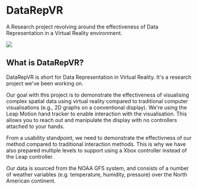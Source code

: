 # DataRepVR
A Research project revolving around the effectiveness of Data Representation in a Virtual Reality environment.

![](http://i.imgur.com/fFHayMM.png )

## What is DataRepVR?

DataRepVR is short for Data Representation in Virtual Reality. It's a research project we've been working on.

Our goal with this project is to demonstrate the effectiveness of visualising complex spatial data using virtual reality compared to traditional computer visualisations (e.g., 2D graphs on a conventional display). We're using the Leap Motion hand tracker to enable interaction with the visualisation. This allows you to reach out and manipulate the display with no controllers attached to your hands.

From a usability standpoint, we need to demonstrate the effectivness of our method compared to traditional interaction methods. This is why we have also prepared multiple levels to support using a Xbox controller instead of the Leap controller.

Our data is sourced from the NOAA GFS system, and consists of a number of weather variables (e.g. temperature, humidity, pressure) over the North American continent.
